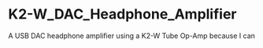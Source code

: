 # K2-W_DAC_Headphone_Amplifier
A USB DAC headphone amplifier using a K2-W Tube Op-Amp because I can
